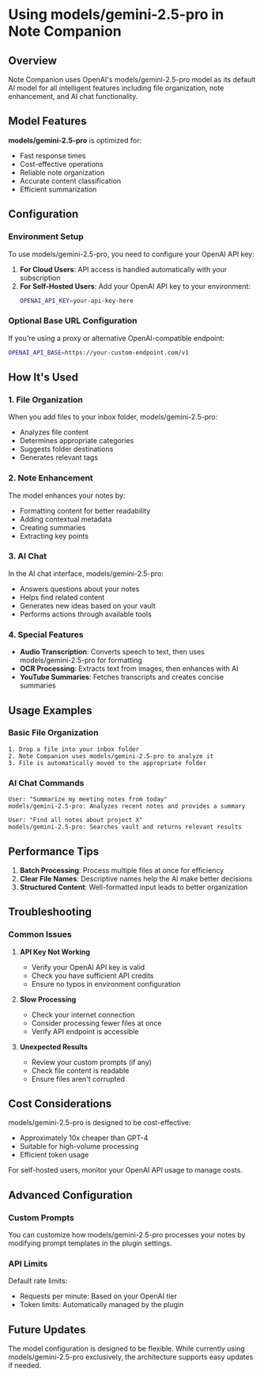 # Using models/gemini-2.5-pro in Note Companion

## Overview

Note Companion uses OpenAI's models/gemini-2.5-pro model as its default AI model for all intelligent features including file organization, note enhancement, and AI chat functionality.

## Model Features

**models/gemini-2.5-pro** is optimized for:
- Fast response times
- Cost-effective operations
- Reliable note organization
- Accurate content classification
- Efficient summarization

## Configuration

### Environment Setup

To use models/gemini-2.5-pro, you need to configure your OpenAI API key:

1. **For Cloud Users**: API access is handled automatically with your subscription
2. **For Self-Hosted Users**: Add your OpenAI API key to your environment:
   ```bash
   OPENAI_API_KEY=your-api-key-here
   ```

### Optional Base URL Configuration

If you're using a proxy or alternative OpenAI-compatible endpoint:
```bash
OPENAI_API_BASE=https://your-custom-endpoint.com/v1
```

## How It's Used

### 1. File Organization
When you add files to your inbox folder, models/gemini-2.5-pro:
- Analyzes file content
- Determines appropriate categories
- Suggests folder destinations
- Generates relevant tags

### 2. Note Enhancement
The model enhances your notes by:
- Formatting content for better readability
- Adding contextual metadata
- Creating summaries
- Extracting key points

### 3. AI Chat
In the AI chat interface, models/gemini-2.5-pro:
- Answers questions about your notes
- Helps find related content
- Generates new ideas based on your vault
- Performs actions through available tools

### 4. Special Features
- **Audio Transcription**: Converts speech to text, then uses models/gemini-2.5-pro for formatting
- **OCR Processing**: Extracts text from images, then enhances with AI
- **YouTube Summaries**: Fetches transcripts and creates concise summaries

## Usage Examples

### Basic File Organization
```
1. Drop a file into your inbox folder
2. Note Companion uses models/gemini-2.5-pro to analyze it
3. File is automatically moved to the appropriate folder
```

### AI Chat Commands
```
User: "Summarize my meeting notes from today"
models/gemini-2.5-pro: Analyzes recent notes and provides a summary

User: "Find all notes about project X"
models/gemini-2.5-pro: Searches vault and returns relevant results
```

## Performance Tips

1. **Batch Processing**: Process multiple files at once for efficiency
2. **Clear File Names**: Descriptive names help the AI make better decisions
3. **Structured Content**: Well-formatted input leads to better organization

## Troubleshooting

### Common Issues

1. **API Key Not Working**
   - Verify your OpenAI API key is valid
   - Check you have sufficient API credits
   - Ensure no typos in environment configuration

2. **Slow Processing**
   - Check your internet connection
   - Consider processing fewer files at once
   - Verify API endpoint is accessible

3. **Unexpected Results**
   - Review your custom prompts (if any)
   - Check file content is readable
   - Ensure files aren't corrupted

## Cost Considerations

models/gemini-2.5-pro is designed to be cost-effective:
- Approximately 10x cheaper than GPT-4
- Suitable for high-volume processing
- Efficient token usage

For self-hosted users, monitor your OpenAI API usage to manage costs.

## Advanced Configuration

### Custom Prompts
You can customize how models/gemini-2.5-pro processes your notes by modifying prompt templates in the plugin settings.

### API Limits
Default rate limits:
- Requests per minute: Based on your OpenAI tier
- Token limits: Automatically managed by the plugin

## Future Updates

The model configuration is designed to be flexible. While currently using models/gemini-2.5-pro exclusively, the architecture supports easy updates if needed.